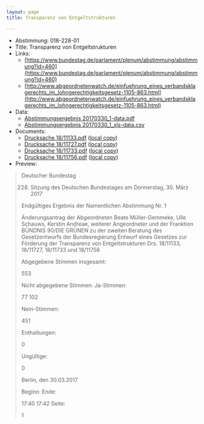 ```yaml
---
layout: page
title: Transparenz von Entgeltstrukturen

---
```


* Abstimmung: 018-228-01
* Title: Transparenz von Entgeltstrukturen
* Links: 
    * [https://www.bundestag.de/parlament/plenum/abstimmung/abstimmung?id=460](https://www.bundestag.de/parlament/plenum/abstimmung/abstimmung?id=460)
    * [http://www.abgeordnetenwatch.de/einfuehrung_eines_verbandsklagerechts_im_lohngerechtigkeitsgesetz-1105-863.html](http://www.abgeordnetenwatch.de/einfuehrung_eines_verbandsklagerechts_im_lohngerechtigkeitsgesetz-1105-863.html)
* Data: 
    * [Abstimmungsergebnis 20170330_1-data.pdf](/abstimmungsliste/20170330_1-data.pdf)
    * [Abstimmungsergebnis 20170330_1_xls-data.csv](/abstimmungsliste/analyses/20170330_1_xls-data.csv)
* Documents: 
    * [Drucksache 18/11133.pdf](http://dip21.bundestag.de/dip21/btd/18/111/1811133.pdf) ([local copy](/abstimmungsdaten/018-228-01/1811133.pdf))
    * [Drucksache 18/11727.pdf](http://dip21.bundestag.de/dip21/btd/18/117/1811727.pdf) ([local copy](/abstimmungsdaten/018-228-01/1811727.pdf))
    * [Drucksache 18/11733.pdf](http://dip21.bundestag.de/dip21/btd/18/117/1811733.pdf) ([local copy](/abstimmungsdaten/018-228-01/1811733.pdf))
    * [Drucksache 18/11756.pdf](http://dip21.bundestag.de/dip21/btd/18/117/1811756.pdf) ([local copy](/abstimmungsdaten/018-228-01/1811756.pdf))
* Preview: 
> Deutscher Bundestag
> 
> 228. Sitzung des Deutschen Bundestages
> am Donnerstag, 30. März 2017
> 
> Endgültiges Ergebnis der Namentlichen Abstimmung Nr. 1
> 
> Änderungsantrag der Abgeordneten Beate Müller-Gemmeke, Ulle Schauws, Kerstin
> Andreae, weiterer Angeordneter und der Franktion BÜNDNIS 90/DIE GRÜNEN
> zu der zweiten Beratung des Gesetzentwurfs der Bundesregierung
> Entwurf eines Gesetzes zur Förderung der Transparenz von Entgeltstrukturen
> Drs. 18/11133, 18/11727, 18/11733 und 18/11756
> 
> Abgegebene Stimmen insgesamt:
> 
> 553
> 
> Nicht abgegebene Stimmen:
> Ja-Stimmen:
> 
> 77
> 102
> 
> Nein-Stimmen:
> 
> 451
> 
> Enthaltungen:
> 
> 0
> 
> Ungültige:
> 
> 0
> 
> Berlin, den 30.03.2017
> 
> Beginn:
> Ende:
> 
> 17:40
> 17:42
> Seite:
> 
> 1
> 
> 
